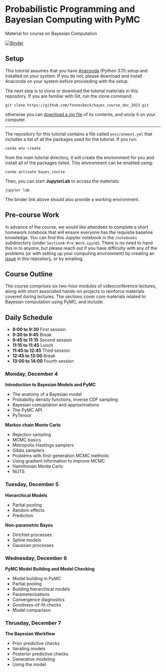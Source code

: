# Probabilistic Programming and Bayesian Computing with PyMC

Material for course on Bayesian Computation

[![Binder](https://mybinder.org/badge_logo.svg)](https://mybinder.org/v2/gh/fonnesbeck/bayes_course_dec_2023/main) 

## Setup

This tutorial assumes that you have [Anaconda](https://www.anaconda.com/products/individual#download-section) (Python 3.11) setup and installed on your system. If you do not, please download and install Anaconda on your system before proceeding with the setup.

The next step is to clone or download the tutorial materials in this repository. If you are familiar with Git, run the clone command:

    git clone https://github.com/fonnesbeck/bayes_course_dec_2023.git

otherwise you can [download a zip file](https://github.com/fonnesbeck/bayes_course_dec_2023/archive/main.zip) of its contents, and unzip it on your computer.
***
The repository for this tutorial contains a file called `environment.yml` that includes a list of all the packages used for the tutorial. If you run:

    conda env create

from the main tutorial directory, it will create the environment for you and install all of the packages listed. This environment can be enabled using:

    conda activate bayes_course

Then, you can start **JupyterLab** to access the materials:

    jupyter lab

The binder link above should also provide a working environment.

## Pre-course Work

In advance of the course, we would like attendees to complete a short homework notebook that will ensure everyone has the requisite baseline knowledge. You can find this Jupyter notebook in the `/notebooks` subdirectory (under `Section0-Pre_Work.ipynb`). There is no need to hand this in to anyone, but please reach out if you have difficulty with any of the problems (or with setting up your computing environment) by creating an [issue](https://github.com/fonnesbeck/bayes_course_dec_2023/issues) in this repository, or by emailing.

## Course Outline

The course comprises six two-hour modules of videoconference lectures, along with short associated hands-on projects to reinforce materials covered during lectures. The sections cover core materials related to Bayesian computation using PyMC, and include:

## Daily Schedule

- **8:00 to 9:30** First session
- **9:30 to 9:45** Break
- **9:45 to 11:15** Second session
- **11:15 to 11:45** Lunch
- **11:45 to 12:45** Third session
- **12:45 to 13:00** Break
- **13:00 to 14:00** Fourth session

### Monday, December 4

**Introduction to Bayesian Models and PyMC** 
- The anatomy of a Bayesian model
- Probability density functions, inverse CDF sampling
- Bayesian comuptation and approximations
- The PyMC API
- PyTensor

**Markov chain Monte Carlo** 
- Rejection sampling
- MCMC basics
- Metropolis-Hastings samplers
- Gibbs samplers
- Problems with first-generation MCMC methods
- Using gradient information to improve MCMC
- Hamiltonian Monte Carlo
- NUTS
  
### Tuesday, December 5

**Hierarchical Models**
- Parital pooling
- Random effects
- Prediction

**Non-parametric Bayes** 
- Dirichlet processes
- Spline models
- Gaussian processes


### Wednesday, December 6

**PyMC Model Building and Model Checking** 
- Model building in PyMC
- Partial pooling
- Building hierarchical models
- Parameterizations
- Convergence diagnostics
- Goodness-of-fit checks
- Model comparison


### Thrusday, December 7

**The Bayesian Workflow** 
- Prior predictive checks
- Iterating models
- Posterior predictive checks
- Generative modeling
- Using the model